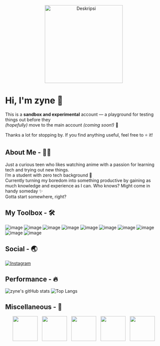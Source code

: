 <div align="center"> 
  <img src="https://media1.tenor.com/m/0Rct1fnwVZMAAAAd/suou-yuki-sister.gif" alt="Deskripsi" height="250px" align="center"  />
</div>

# **Hi, I'm zyne 👋**

This is a **sandbox and experimental** account — a playground for testing things out before they  
_(hopefully)_ move to the main account _(coming soon!)_ 🚀

Thanks a lot for stopping by. If you find anything useful, feel free to ⭐️ it!

## About Me - 🙋‍♂️
Just a curious teen who likes watching anime with a passion for learning tech and trying out new things.  
I’m a student with zero tech background 🗿  
Currently turning my boredom into something productive by gaining as much knowledge and experience as I can. Who knows? Might come in handy someday ✨  
Gotta start somewhere, right?

## My Toolbox - 🛠️
![image](https://img.shields.io/badge/HTML5-E34F26?style=for-the-badge&logo=html5&logoColor=white)
![image](https://img.shields.io/badge/CSS3-1572B6?style=for-the-badge&logo=css3&logoColor=white)
![image](https://img.shields.io/badge/JavaScript-323330?style=for-the-badge&logo=javascript&logoColor=F7DF1E)
![image](https://img.shields.io/badge/PHP-777BB4?style=for-the-badge&logo=php&logoColor=white)
![image](https://img.shields.io/badge/Laravel-FF2D20?style=for-the-badge&logo=laravel&logoColor=white)
![image](https://img.shields.io/badge/Python-FFD43B?style=for-the-badge&logo=python&logoColor=blue)
![image](https://img.shields.io/badge/NeoVim-%2357A143.svg?&style=for-the-badge&logo=neovim&logoColor=white)
![image](https://img.shields.io/badge/VSCode-0078D4?style=for-the-badge&logo=visual%20studio%20code&logoColor=white)
![image](https://img.shields.io/badge/Arch_Linux-1793D1?style=for-the-badge&logo=arch-linux&logoColor=white)
![image](https://img.shields.io/badge/Windows-0078D6?style=for-the-badge&logo=windows&logoColor=white)

## Social - 🌏
[![Instagram](https://img.shields.io/badge/Instagram-%234B4B4B.svg?style=for-the-badge&logo=Instagram&logoColor=white)](https://instagram.com/parikesitaji_)

## Performance - 🔥
![zyne's gitHub stats](https://github-readme-stats.vercel.app/api?username=zyne-24&show_icons=true&theme=tokyonight)
![Top Langs](https://github-readme-stats.vercel.app/api/top-langs/?username=zyne-24&layout=compact&theme=tokyonight)

## Miscellaneous - 🎲
<div align="center">
  <p>
    <img src="https://media1.tenor.com/m/LiqhUEDmWcAAAAAd/cute.gif" height="80" style="margin-right:10px" />
    <img src="https://media1.tenor.com/m/Kr6jKur1_DYAAAAC/cat.gif" height="80" style="margin-right:10px" />
    <img src="https://media1.tenor.com/m/uuHrslDxaBoAAAAd/anime-anime-girl.gif" height="80" style="margin-right:10px" />
    <img src="https://media1.tenor.com/m/TeDLSpDfcaQAAAAC/anime-eating.gif" height="80" style="margin-right:10px"/>
    <img src="https://media1.tenor.com/m/NMAMk3d1dkEAAAAd/re-zero-anime-girl.gif" height="80" />
  </p>
</div>



<!--
gif :
https://i.pinimg.com/originals/49/1e/98/491e98a2c3e81f3efb34db8f9e4c62a8.gif : Kaneki Ken
https://i.pinimg.com/originals/dc/3e/cd/dc3ecdab0fa15f3bd29d1e20718648e6.gif : Anime Red Eye
https://media1.tenor.com/m/0Rct1fnwVZMAAAAd/suou-yuki-sister.gif : Wave Girl
https://media1.tenor.com/m/Ch4VFEjuI7IAAAAC/anime-boy.gif : Wave Men


<h2>About Me <img src="https://media1.tenor.com/m/srA65JjOBoAAAAAd/tian-lang-me.gif" width="30" style="vertical-align: middle;" /></h2>

-->
